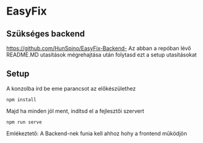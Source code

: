# EasyFix

## Szükséges backend
https://github.com/HunSpino/EasyFix-Backend-
Az abban a repóban lévő README.MD utasítások mégrehajtása után folytasd ezt a setup utasításokat

## Setup
A konzolba írd be eme parancsot az előkészülethez

```
npm install
```

Majd ha minden jól ment, indítsd el a fejlesztői szervert

```
npm run serve
```

Emlékeztető: A Backend-nek funia kell ahhoz hohy a frontend működjön
